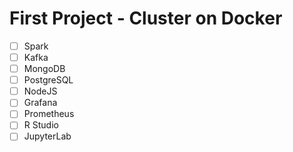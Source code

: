 # First Project - Cluster on Docker

- [ ] Spark
- [ ] Kafka
- [ ] MongoDB
- [ ] PostgreSQL
- [ ] NodeJS
- [ ] Grafana
- [ ] Prometheus
- [ ] R Studio
- [ ] JupyterLab